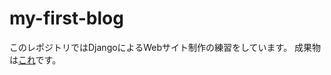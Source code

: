 # my-first-blog
このレポジトリではDjangoによるWebサイト制作の練習をしています。
成果物は[これ](http://bigbird555.pythonanywhere.com)です。

